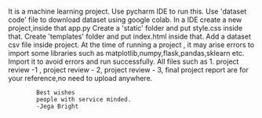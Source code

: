 It is a machine learning project.
Use pycharm IDE to run this.
Use 'dataset code' file to download dataset using google colab.
In a IDE create a new project,inside that app.py
Create a 'static' folder and put style.css inside that.
Create 'templates' folder and put index.html inside that.
Add a dataset csv file inside project.
At the time of running a project , it may arise errors to import some libraries such as matplotlib,numpy,flask,pandas,sklearn etc. Import it to avoid errors and run successfully. 
All files such as 1. project review -1 , project review - 2, project review - 3, final project report are for your reference,no need to upload anywhere.

            Best wishes
            people with service minded.
            -Jega Bright
